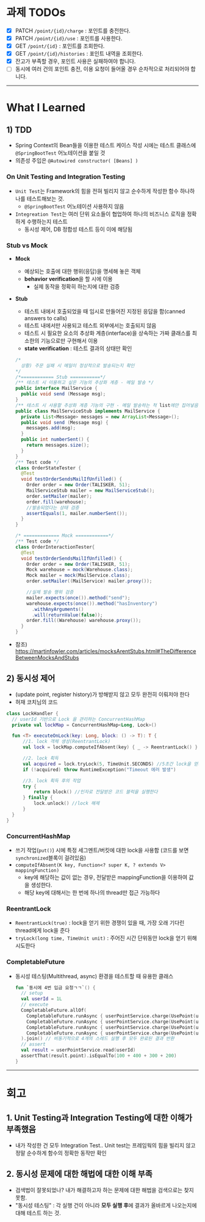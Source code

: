 # 과제 TODOs
- [x] PATCH  `/point/{id}/charge` : 포인트를 충전한다.
- [x] PATCH `/point/{id}/use` : 포인트를 사용한다.
- [x] GET `/point/{id}` : 포인트를 조회한다.
- [x] GET `/point/{id}/histories` : 포인트 내역을 조회한다.
- [x] 잔고가 부족할 경우, 포인트 사용은 실패하여야 합니다.
- [ ] 동시에 여러 건의 포인트 충전, 이용 요청이 들어올 경우 순차적으로 처리되어야 합니다.

<hr/>

# What I Learned
## 1) TDD
* Spring Context의 Bean들을 이용한 테스트 케이스 작성 시에는 테스트 클래스에 `@SpringBootTest` 어노테이션을 붙일 것
* 의존성 주입은 `@Autowired constructor( [Beans] )`
### On Unit Testing and Integration Testing
* `Unit Test`는 Framework의 힘을 전혀 빌리지 않고 순수하게 작성한 함수 하나하나를 테스트해보는 것.
  * `@SpringBootTest` 어노테이션 사용하지 않음
* `Integreation Test`는 여러 단위 요소들이 협업하여 하나의 비즈니스 로직을 정확하게 수행하는지 테스트
  * 동시성 제어, DB 정합성 테스트 등이 이에 해당됨
### Stub vs Mock
* **Mock**
  * 예상되는 호출에 대한 행위(응답)을 명세해 놓은 객체
  * **behavior verification**을 할 시에 이용
    * 실제 동작을 정확히 하는지에 대한 검증
* **Stub**
  * 테스트 내에서 호출되었을 때 임시로 만들어진 지정된 응답을 함(canned answers to calls)
  * 테스트 내에서만 사용되고 테스트 외부에서는 호출되지 않음
  * 테스트 시 필요한 요소의 추상화 계층(interface)을 상속하는 가짜 클래스를 최소한의 기능으로만 구현해서 이용
  * **state verification** : 테스트 결과의 상태만 확인
  ```java
  /*
    상황) 주문 실패 시 메일이 정상적으로 발송되는지 확인
  */
  /*============ Stub ===========*/
  /** 테스트 시 이용하고 싶은 기능의 추상화 계층 - 메일 발송 */
  public interface MailService {
    public void send (Message msg);
  }
  /** 테스트 시 사용할 추상화 계층 기능의 구현 - 메일 발송하는 척 list에만 집어넣음 */
  public class MailServiceStub implements MailService {
    private List<Message> messages = new ArrayList<Message>();
    public void send (Message msg) {
      messages.add(msg);
    }
    public int numberSent() {
      return messages.size();
    }
  }
  /** Test code */
  class OrderStateTester {
    @Test
    void testOrderSendsMailIfUnfilled() {
      Order order = new Order(TALISKER, 51);
      MailServiceStub mailer = new MailServiceStub();
      order.setMailer(mailer);
      order.fill(warehouse);
      //발송되었다는 상태 검증
      assertEquals(1, mailer.numberSent());
    }
  }
  
  /* ============= Mock ============*/
  /** Test code */
  class OrderInteractionTester{
    @Test
    void testOrderSendsMailIfUnfilled() {
      Order order = new Order(TALISKER, 51);
      Mock warehouse = mock(Warehouse.class);
      Mock mailer = mock(MailService.class);
      order.setMailer((MailService) mailer.proxy());
  
      //실제 발송 행위 검증
      mailer.expects(once()).method("send");
      warehouse.expects(once()).method("hasInventory")
        .withAnyArguments()
        .will(returnValue(false));
      order.fill((Warehouse) warehouse.proxy());
    }
  }
  
  ```

* 참조) https://martinfowler.com/articles/mocksArentStubs.html#TheDifferenceBetweenMocksAndStubs

## 2) 동시성 제어
* (update point, register history)가 방해받지 않고 모두 완전히 이뤄저야 한다
* 허재 코치님의 코드
```kotlin
class LockHandler {
  // userId 기반으로 Lock 을 관리하는 ConcurrentHashMap
  private val lockMap = ConcurrentHashMap<Long, Lock>()

  fun <T> executeOnLock(key: Long, block: () -> T): T {
      //1. lock 객체 생성(ReentrantLock)
      val lock = lockMap.computeIfAbsent(key) { _ -> ReentrantLock() } //key에 해당하는 값이 없는 경우, ReentrantLock() 으로 Lock 값을 얻어온다

      //2. lock 획득
      val acquired = lock.tryLock(5, TimeUnit.SECONDS) //5초간 lock을 얻기 위해 시도한다
      if (!acquired) throw RuntimeException("Timeout 에러 발생")

      //3. lock 획득 후의 작업
      try {
          return block() //인자로 전달받은 코드 블럭을 실행한다
      } finally {
          lock.unlock() //lock 해제
      }
  }
}
```
### ConcurrentHashMap
* 쓰기 작업(`put()`) 시에 특정 세그멘트/버킷에 대한 lock을 사용함 (코드를 보면 `synchronized`블록이 걸려있음)
* `computeIfAbsent(K key, Function<? super K, ? extends V> mappingFunction)`
  * key에 해당하는 값이 없는 경우, 전달받은 mappingFunction을 이용하여 값을 생성한다.
  * 해당 key에 대해서는 한 번에 하나의 thread만 접근 가능하다
### ReentrantLock
* `ReentrantLock(true)` : lock을 얻기 위한 경쟁이 있을 때, 가장 오래 기다린 thread에게 lock을 준다
* `tryLock(long time, TimeUnit unit)` : 주어진 시간 단위동안 lock을 얻기 위해 시도한다
### CompletableFuture
* 동시성 테스팅(Multithread, async) 환경을 테스트할 때 유용한 클래스
  ```kotlin
  fun `동시에 4번 입금 요청ㄱㄱ`() {
    // setup
    val userId = 1L
    // execute
    CompletableFuture.allOf(
      CompletableFuture.runAsync { userPointService.charge(UsePoint(userId, 100)) },
      CompletableFuture.runAsync { userPointService.charge(UsePoint(userId, 400)) },
      CompletableFuture.runAsync { userPointService.charge(UsePoint(userId, 300)) },
      CompletableFuture.runAsync { userPointService.charge(UsePoint(userId, 200)) },
    ).join() // 비동기적으로 4개의 스레드 실행 후 모두 완료된 결과 반환
    // assert
    val result = userPointService.read(userId)
    assertThat(result.point).isEqualTo(100 + 400 + 300 + 200)
  }
  ```
---

# 회고
## 1. Unit Testing과 Integration Testing에 대한 이해가 부족했음
* 내가 작성한 건 모두 Integration Test.. Unit test는 프레임웍의 힘을 빌리지 않고 정말 순수하게 함수의 정확한 동작만 확인
## 2. 동시성 문제에 대한 해법에 대한 이해 부족
* 검색법이 잘못되었나? 내가 해결하고자 하는 문제에 대한 해법을 검색으로는 찾지 못함.
* "동시성 테스팅" : 각 실행 건이 아니라 **모두 실행 후**에 결과가 올바르게 나오는지에 대해 테스트 하는 것.
